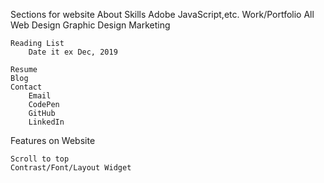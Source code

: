 Sections for website
    About
         Skills
            Adobe
            JavaScript,etc.
    Work/Portfolio
        All
        Web Design
        Graphic Design
        Marketing

    Reading List
        Date it ex Dec, 2019

    Resume
    Blog
    Contact
        Email
        CodePen
        GitHub
        LinkedIn



Features on Website

    Scroll to top
    Contrast/Font/Layout Widget



